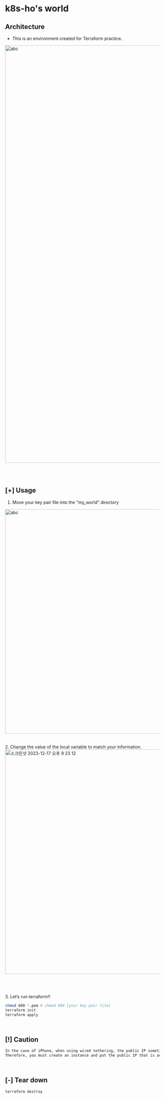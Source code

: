 # k8s-ho's world

## Architecture
- This is an environment created for Terraform practice.
<img width="1359" alt="abc" src="https://github.com/k8s-ho/my_world/assets/118821939/aaebed95-89cb-48a2-be23-3dc68d0bec56">

<br><br>

## [+] Usage
1. Move your key pair file into the "my_world" directory
<img width="731" alt="abc" src="https://github.com/k8s-ho/my_world/assets/118821939/d4f608ed-25f1-4306-8ecb-e773f098555b"/>
<br><br><br>
2. Change the value of the local variable to match your information.
<img width="731" alt="스크린샷 2023-12-17 오후 9 23 12" src="https://github.com/k8s-ho/my_world/assets/118821939/e663d63b-ba0e-4e23-b1d6-115d87523711">

<br><br><br>
3. Let’s run terraform!!
``` bash
chmod 600 *.pem # chmod 600 [your key pair file]
terraform init
terraform apply
```
<br>

## [!] Caution
```bash
In the case of iPhone, when using wired tethering, the public IP sometimes does not match.
Therefore, you must create an instance and put the public IP that is actually accessed through tcpdump in bastion sg.
```
<br>

## [-] Tear down
```bash
terraform destroy
```
